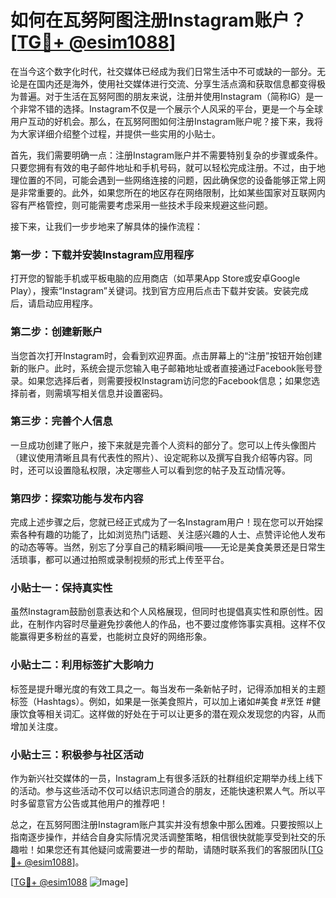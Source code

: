 # 如何在瓦努阿图注册Instagram账户？[[TG💪+ @esim1088](https://t.me/s/esim1088)]

在当今这个数字化时代，社交媒体已经成为我们日常生活中不可或缺的一部分。无论是在国内还是海外，使用社交媒体进行交流、分享生活点滴和获取信息都变得极为普遍。对于生活在瓦努阿图的朋友来说，注册并使用Instagram（简称IG）是一个非常不错的选择。Instagram不仅是一个展示个人风采的平台，更是一个与全球用户互动的好机会。那么，在瓦努阿图如何注册Instagram账户呢？接下来，我将为大家详细介绍整个过程，并提供一些实用的小贴士。

首先，我们需要明确一点：注册Instagram账户并不需要特别复杂的步骤或条件。只要您拥有有效的电子邮件地址和手机号码，就可以轻松完成注册。不过，由于地理位置的不同，可能会遇到一些网络连接的问题，因此确保您的设备能够正常上网是非常重要的。此外，如果您所在的地区存在网络限制，比如某些国家对互联网内容有严格管控，则可能需要考虑采用一些技术手段来规避这些问题。

接下来，让我们一步步地来了解具体的操作流程：

### 第一步：下载并安装Instagram应用程序

打开您的智能手机或平板电脑的应用商店（如苹果App Store或安卓Google Play），搜索“Instagram”关键词。找到官方应用后点击下载并安装。安装完成后，请启动应用程序。

### 第二步：创建新账户

当您首次打开Instagram时，会看到欢迎界面。点击屏幕上的“注册”按钮开始创建新的账户。此时，系统会提示您输入电子邮箱地址或者直接通过Facebook账号登录。如果您选择后者，则需要授权Instagram访问您的Facebook信息；如果您选择前者，则需填写相关信息并设置密码。

### 第三步：完善个人信息

一旦成功创建了账户，接下来就是完善个人资料的部分了。您可以上传头像图片（建议使用清晰且具有代表性的照片）、设定昵称以及撰写自我介绍等内容。同时，还可以设置隐私权限，决定哪些人可以看到您的帖子及互动情况等。

### 第四步：探索功能与发布内容

完成上述步骤之后，您就已经正式成为了一名Instagram用户！现在您可以开始探索各种有趣的功能了，比如浏览热门话题、关注感兴趣的人士、点赞评论他人发布的动态等等。当然，别忘了分享自己的精彩瞬间哦——无论是美食美景还是日常生活琐事，都可以通过拍照或录制视频的形式上传至平台。

### 小贴士一：保持真实性

虽然Instagram鼓励创意表达和个人风格展现，但同时也提倡真实性和原创性。因此，在制作内容时尽量避免抄袭他人的作品，也不要过度修饰事实真相。这样不仅能赢得更多粉丝的喜爱，也能树立良好的网络形象。

### 小贴士二：利用标签扩大影响力

标签是提升曝光度的有效工具之一。每当发布一条新帖子时，记得添加相关的主题标签（Hashtags）。例如，如果是一张美食照片，可以加上诸如#美食 #烹饪 #健康饮食等相关词汇。这样做的好处在于可以让更多的潜在观众发现您的内容，从而增加关注度。

### 小贴士三：积极参与社区活动

作为新兴社交媒体的一员，Instagram上有很多活跃的社群组织定期举办线上线下的活动。参与这些活动不仅可以结识志同道合的朋友，还能快速积累人气。所以平时多留意官方公告或其他用户的推荐吧！

总之，在瓦努阿图注册Instagram账户其实并没有想象中那么困难。只要按照以上指南逐步操作，并结合自身实际情况灵活调整策略，相信很快就能享受到社交的乐趣啦！如果您还有其他疑问或需要进一步的帮助，请随时联系我们的客服团队[[TG💪+ @esim1088](https://t.me/s/esim1088)]。

[[TG💪+ @esim1088](https://t.me/s/esim1088) ![Image](https://i.postimg.cc/4NQfJmqS/Snipaste-2025-05-13-00-14-12.png)]